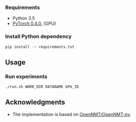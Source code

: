 ### Requirements

- Python 3.5
- [PyTorch 0.4.0.](https://pytorch.org/previous-versions/) (GPU)

### Install Python dependency

```sh
pip install -r requirements.txt
```


## Usage


### Run experiments

```sh
./run.sh WORK_DIR DATANAME GPU_ID
```

## Acknowledgments

- The implementation is based on [OpenNMT/OpenNMT-py](https://github.com/OpenNMT/OpenNMT-py).
